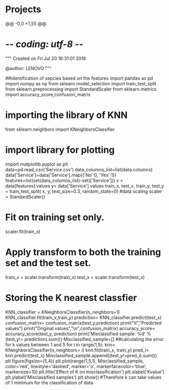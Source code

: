 # Projects
@@ -0,0 +1,55 @@
# -*- coding: utf-8 -*-
"""
Created on Fri Jul 20 16:31:01 2018

@author: LENOVO
"""

##identification of sepcies based on the features
import pandas as pd
import numpy as np
from sklearn.model_selection import train_test_split
from sklearn.preprocessing import StandardScaler
from sklearn.metrics import accuracy_score,confusion_matrix
# importing the library of KNN
from sklearn.neighbors import KNeighborsClassifier  
# import library for plotting
import matplotlib.pyplot as plt   
data=pd.read_csv('Service.csv')
data_columns_list=list(data.columns)
data['Service']=data['Service'].map({'No':0, 
                         'Yes':1})
features=list(set(data_columns_list)-set(['Service']))
x = data[features].values
y= data['Service'].values
train_x, test_x, train_y, test_y = train_test_split( x, y, test_size=0.3, random_state=0)
#data scaling
scaler = StandardScaler()
# Fit on training set only.
scaler.fit(train_x)
# Apply transform to both the training set and the test set.
train_x = scaler.transform(train_x)
test_x = scaler.transform(test_x)
# Storing the K nearest classfier
KNN_classifier = KNeighborsClassifier(n_neighbors=1)
KNN_classifier.fit(train_x,train_y)
prediction= KNN_classifier.predict(test_x)
confusion_matrix= confusion_matrix(test_y,prediction)
print("\t","Predicted values")
print("Original values","\n",confusion_matrix)
accuracy_score= accuracy_score(test_y, prediction)
print('Misclassified sample: %d' %(test_y!= prediction).sum())
Misclassified_sample=[]
##calculating the error for k values between 1 and 5
for i in range(1,5):
    knn= KNeighborsClassifier(n_neighbors= i)
    knn.fit(train_x, train_y)
    pred_i= knn.predict(test_x)
    Misclassified_sample.append((test_y!=pred_i).sum())
plt.figure(figsize=(5,4))
plt.plot(range(1,5,1), Misclassified_sample, color='red', linestyle='dashed', marker='o', markerfacecolor='blue', markersize=10)
plt.title('Effect of K on misclassification')
plt.xlabel('Kvalue')
plt.ylabel('Misclassified samples')
plt.show()
#Therefore k can take values of 1 minimum for the classification of data
